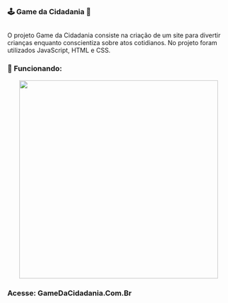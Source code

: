### 🕹️ Game da Cidadania 🎲

##

O projeto Game da Cidadania consiste na criação de um site para divertir crianças enquanto conscientiza sobre atos cotidianos. No projeto foram utilizados JavaScript, HTML e CSS.


### 🎯 Funcionando: 

<div align="center"> 
<img src="https://github.com/julioolt/Game-da-Cidadania/assets/106978703/614d8e4a-0b2a-49d3-be1b-15ddade21f7f" width="450px"> 
</div>

### Acesse: GameDaCidadania.Com.Br
